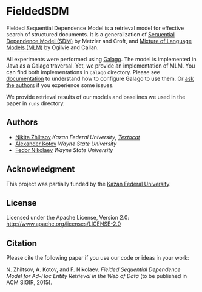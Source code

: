 # FieldedSDM
Fielded Sequential Dependence Model is a retrieval model for effective search of structured documents. It is a generalization of  [Sequential Dependence Model (SDM)](http://www-dev.ccs.neu.edu/home/yzsun/classes/2014Spring_CS7280/Papers/Probabilistic_Models/A%20Markov%20Random%20Field%20Model%20for%20Term%20Dependencies.pdf) by Metzler and Croft, and [Mixture of Language Models (MLM)](http://www.cs.cmu.edu/~callan/Papers/sigir03-pto.pdf) by Ogilvie and Callan.

All experiments were performed using [Galago](http://sourceforge.net/p/lemur/galago/ci/default/tree/).
The model is implemented in Java as a Galago traversal. Yet, we provide an implementation of MLM. You can find both implementations in `galago` directory.
Please see [documentation](http://sourceforge.net/p/lemur/wiki/Galago%20Traversals/#implementing-your-own-traversal)
to understand how to configure Galago to use them. Or [ask the authors](mailto:nikita.zhiltsov@gmail.com) if you experience some issues.

We provide retrieval results of our models and baselines we used in the paper in `runs` directory.

## Authors
- [Nikita Zhiltsov](https://github.com/nzhiltsov) *Kazan Federal University*, [*Textocat*](http://textocat.com/)
- [Alexander Kotov](http://www.cs.wayne.edu/kotov/) *Wayne State University*
- [Fedor Nikolaev](https://github.com/fedorn) *Wayne State University*

## Acknowledgment
This project was partially funded by the [Kazan Federal University](http://kpfu.ru/eng).

## License
Licensed under the Apache License, Version 2.0: http://www.apache.org/licenses/LICENSE-2.0

## Citation
Please cite the following paper if you use our code or ideas in your work:

N. Zhiltsov, A. Kotov, and F. Nikolaev. *Fielded Sequential Dependence Model for Ad-Hoc Entity Retrieval in the Web of Data*  (to be published in ACM SIGIR, 2015).
